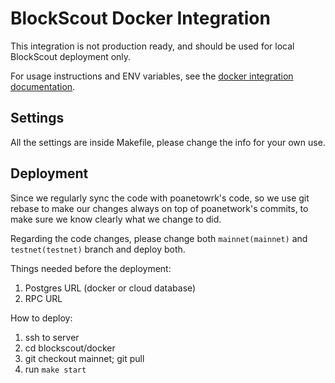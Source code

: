 # BlockScout Docker Integration

This integration is not production ready, and should be used for local BlockScout deployment only.

For usage instructions and ENV variables, see the [docker integration documentation](https://docs.blockscout.com/for-developers/information-and-settings/docker-integration-local-use-only).

## Settings
All the settings are inside Makefile, please change the info for your own use.

## Deployment
Since we regularly sync the code with poanetowrk's code, so we use git rebase to make our changes always on top of poanetwork's commits, to make sure we know clearly what we change to did.

Regarding the code changes, please change both `mainnet(mainnet)` and `testnet(testnet)` branch and deploy both. 

Things needed before the deployment:
1. Postgres URL (docker or cloud database)
2. RPC URL

How to deploy:
1. ssh to server
2. cd blockscout/docker
3. git checkout mainnet; git pull
3. run `make start`

